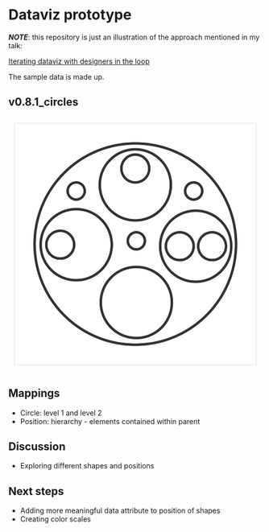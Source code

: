 # Dataviz prototype

_**NOTE**_: this repository is just an illustration of the approach mentioned in my talk:

[Iterating dataviz with designers in the loop](https://slides.com/lucyia/iterating-dataviz-with-designers-in-loop)

The sample data is made up.

## v0.8.1_circles

![](0.8.1_circles.svg)

## Mappings
* Circle: level 1 and level 2
* Position: hierarchy - elements contained within parent

## Discussion
* Exploring different shapes and positions

## Next steps
* Adding more meaningful data attribute to position of shapes
* Creating color scales
